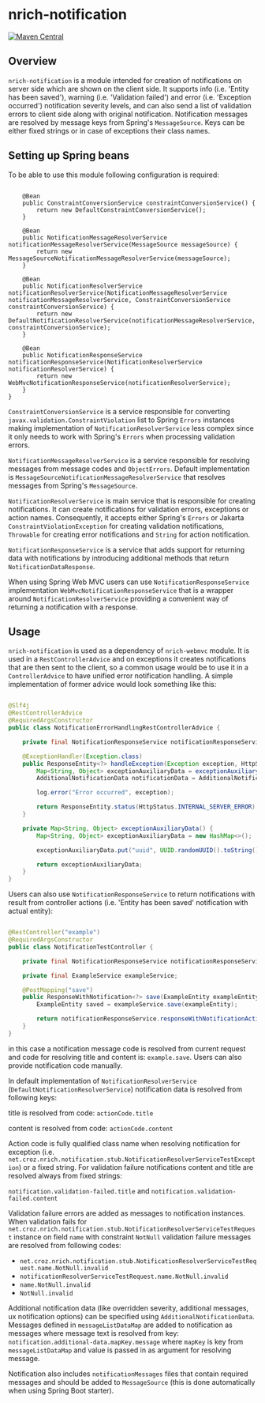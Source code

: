 # nrich-notification

[![Maven Central](https://maven-badges.herokuapp.com/maven-central/net.croz.nrich/nrich-notification/badge.svg?color=blue)](https://maven-badges.herokuapp.com/maven-central/net.croz.nrich/nrich-notification)

## Overview

`nrich-notification` is a module intended for creation of notifications on server side which are shown on the client side. It supports info (i.e. 'Entity has been saved'), warning (i.e. 'Validation
failed') and error (i.e. 'Exception occurred') notification severity levels, and can also send a list of validation errors to client side along with original notification. Notification messages are
resolved by message keys from Spring's `MessageSource`. Keys can be either fixed strings or in case of exceptions their class names.

## Setting up Spring beans

To be able to use this module following configuration is required:

```

    @Bean
    public ConstraintConversionService constraintConversionService() {
        return new DefaultConstraintConversionService();
    }

    @Bean
    public NotificationMessageResolverService notificationMessageResolverService(MessageSource messageSource) {
        return new MessageSourceNotificationMessageResolverService(messageSource);
    }

    @Bean
    public NotificationResolverService notificationResolverService(NotificationMessageResolverService notificationMessageResolverService, ConstraintConversionService constraintConversionService) {
        return new DefaultNotificationResolverService(notificationMessageResolverService, constraintConversionService);
    }

    @Bean
    public NotificationResponseService notificationResponseService(NotificationResolverService notificationResolverService) {
        return new WebMvcNotificationResponseService(notificationResolverService);
    }
}

```

`ConstraintConversionService` is a service responsible for converting `javax.validation.ConstraintViolation` list to Spring `Errors`
instances making implementation of `NotificationResolverService` less complex since it only needs to work with Spring's `Errors` when processing validation errors.

`NotificationMessageResolverService` is a service responsible for resolving messages from message codes and
`ObjectErrors`. Default implementation is `MessageSourceNotificationMessageResolverService` that resolves messages from Spring's `MessageSource`.

`NotificationResolverService` is main service that is responsible for creating notifications. It can create notifications for validation errors, exceptions or action names.
Consequently, it accepts either Spring's `Errors` or Jakarta `ConstraintViolationException` for creating validation notifications, `Throwable` for creating error notifications and
`String` for action notification.

`NotificationResponseService` is a service that adds support for returning data with notifications by introducing additional methods that return `NotificationDataResponse`.

When using Spring Web MVC users can use `NotificationResponseService` implementation `WebMvcNotificationResponseService` that is a wrapper around `NotificationResolverService` providing a
convenient way of returning a notification with a response.

## Usage

`nrich-notification` is used as a dependency of `nrich-webmvc` module. It is used in a `RestControllerAdvice` and on exceptions it creates notifications that are then sent to the client,
so a common usage would be to use it in a `ControllerAdvice` to have unified error notification handling.
A simple implementation of former advice would look something like this:

```java

@Slf4j
@RestControllerAdvice
@RequiredArgsConstructor
public class NotificationErrorHandlingRestControllerAdvice {

    private final NotificationResponseService notificationResponseService;

    @ExceptionHandler(Exception.class)
    public ResponseEntity<?> handleException(Exception exception, HttpServletRequest request) {
        Map<String, Object> exceptionAuxiliaryData = exceptionAuxiliaryData();
        AdditionalNotificationData notificationData = AdditionalNotificationData.builder().messageListData(exceptionAuxiliaryData).build())

        log.error("Error occurred", exception);

        return ResponseEntity.status(HttpStatus.INTERNAL_SERVER_ERROR).body(notificationResponseService.responseWithExceptionNotification(exception, notificationData);
    }

    private Map<String, Object> exceptionAuxiliaryData() {
        Map<String, Object> exceptionAuxiliaryData = new HashMap<>();

        exceptionAuxiliaryData.put("uuid", UUID.randomUUID().toString());

        return exceptionAuxiliaryData;
    }
}


```

Users can also use `NotificationResponseService` to return notifications with result from controller actions (i.e. 'Entity has been saved' notification with actual entity):

```java

@RestController("example")
@RequiredArgsConstructor
public class NotificationTestController {

    private final NotificationResponseService notificationResponseService;

    private final ExampleService exampleService;

    @PostMapping("save")
    public ResponseWithNotification<?> save(ExampleEntity exampleEntity) {
        ExampleEntity saved = exampleService.save(exampleEntity);

        return notificationResponseService.responseWithNotificationActionResolvedFromRequest(saved);
    }
}


```

in this case a notification message code is resolved from current request and code for resolving title and content is: `example.save`. Users can also provide notification code manually.

In default implementation of `NotificationResolverService` (`DefaultNotificationResolverService`) notification data is resolved from following keys:

title is resolved from code: `actionCode.title`

content is resolved from code: `actionCode.content`

Action code is fully qualified class name when resolving notification for exception (i.e. `net.croz.nrich.notification.stub.NotificationResolverServiceTestException`) or a fixed string. For validation
failure notifications content and title are resolved always from fixed strings:

`notification.validation-failed.title` and `notification.validation-failed.content`

Validation failure errors are added as messages to notification instances. When validation fails for `net.croz.nrich.notification.stub.NotificationResolverServiceTestRequest` instance on field  `name`
with constraint `NotNull` validation failure messages are resolved from following codes:

- `net.croz.nrich.notification.stub.NotificationResolverServiceTestRequest.name.NotNull.invalid`
- `notificationResolverServiceTestRequest.name.NotNull.invalid`
- `name.NotNull.invalid`
- `NotNull.invalid`

Additional notification data (like overridden severity, additional messages, ux notification options) can be specified using `AdditionalNotificationData`. Messages defined in `messageListDataMap` are
added to notification as messages where message text is resolved from key: `notification.additional-data.mapKey.message` where `mapKey`
is key from  `messageListDataMap` and value is passed in as argument for resolving message.

Notification also includes `notificationMessages` files that contain required messages and should be added to `MessageSource` (this is done automatically when using Spring Boot starter).
